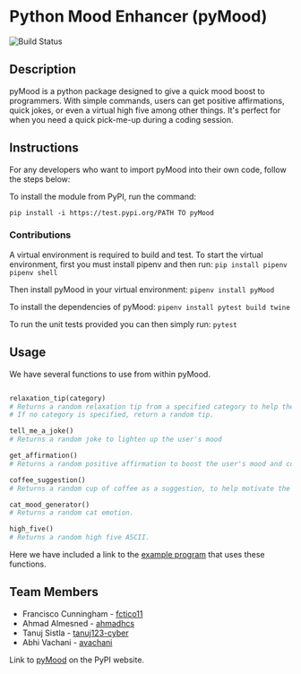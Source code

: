 # Python Mood Enhancer (pyMood)

![Build Status](https://img.shields.io/github/actions/workflow/status/software-students-spring2024/3-python-package-exercise-team-frabtanah/event-logger.yml)

## Description

pyMood is a python package designed to give a quick mood boost to programmers. With simple commands, users can get positive affirmations, quick jokes, or even a virtual high five among other things. It's perfect for when you need a quick pick-me-up during a coding session.

## Instructions

For any developers who want to import pyMood into their own code, follow the steps below:

To install the module from PyPI, run the command:

``pip install -i https://test.pypi.org/PATH TO pyMood``

### Contributions

A virtual environment is required to build and test.
To start the virtual environment, first you must install pipenv and then run:
```pip install pipenv```
```pipenv shell```

Then install pyMood in your virtual environment:
```pipenv install pyMood```

To install the dependencies of pyMood:
```pipenv install pytest build twine```

To run the unit tests provided you can then simply run:
```pytest```

## Usage

We have several functions to use from within pyMood.

```python

relaxation_tip(category)
# Returns a random relaxation tip from a specified category to help the user relax.
# If no category is specified, return a random tip.
```

```python
tell_me_a_joke()
# Returns a random joke to lighten up the user's mood
```

```python
get_affirmation()
# Returns a random positive affirmation to boost the user's mood and confidence
```

```python
coffee_suggestion()
# Returns a random cup of coffee as a suggestion, to help motivate the user.
```

```python
cat_mood_generator()
# Returns a random cat emotion.
```

```python
high_five()
# Returns a random high five ASCII.
```

Here we have included a link to the [example program](src/pyMood/__main__.py) that uses these functions.

## Team Members

- Francisco Cunningham - [fctico11](https://github.com/fctico11)
- Ahmad Almesned - [ahmadhcs](https://github.com/ahmadhcs)
- Tanuj Sistla - [tanuj123-cyber](https://github.com/tanuj123-cyber)
- Abhi Vachani - [avachani](https://github.com/avachani)

Link to [pyMood](link) on the PyPI website.
